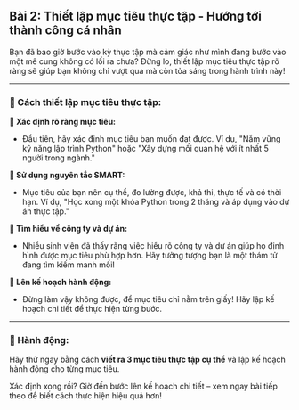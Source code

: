 ## Bài 2: Thiết lập mục tiêu thực tập - Hướng tới thành công cá nhân  

Bạn đã bao giờ bước vào kỳ thực tập mà cảm giác như mình đang bước vào một mê cung không có lối ra chưa? Đừng lo, thiết lập mục tiêu thực tập rõ ràng sẽ giúp bạn không chỉ vượt qua mà còn tỏa sáng trong hành trình này!

---

### 📌 Cách thiết lập mục tiêu thực tập:

**🔹 Xác định rõ ràng mục tiêu:**
- Đầu tiên, hãy xác định mục tiêu bạn muốn đạt được. Ví dụ, "Nắm vững kỹ năng lập trình Python" hoặc "Xây dựng mối quan hệ với ít nhất 5 người trong ngành."

**🔹 Sử dụng nguyên tắc SMART:**
- Mục tiêu của bạn nên cụ thể, đo lường được, khả thi, thực tế và có thời hạn. Ví dụ, "Học xong một khóa Python trong 2 tháng và áp dụng vào dự án thực tập."

**🔹 Tìm hiểu về công ty và dự án:**
- Nhiều sinh viên đã thấy rằng việc hiểu rõ công ty và dự án giúp họ định hình được mục tiêu phù hợp hơn. Hãy tưởng tượng bạn là một thám tử đang tìm kiếm manh mối!

**🔹 Lên kế hoạch hành động:**
- Đừng làm vậy không được, để mục tiêu chỉ nằm trên giấy! Hãy lập kế hoạch chi tiết để thực hiện từng bước.

---

### 🚀 Hành động:

Hãy thử ngay bằng cách **viết ra 3 mục tiêu thực tập cụ thể** và lập kế hoạch hành động cho từng mục tiêu.

Xác định xong rồi? Giờ đến bước lên kế hoạch chi tiết – xem ngay bài tiếp theo để biết cách thực hiện hiệu quả hơn!